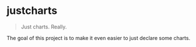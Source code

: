 # justcharts

> Just charts. Really.

The goal of this project is to make it even easier to just declare some charts.
